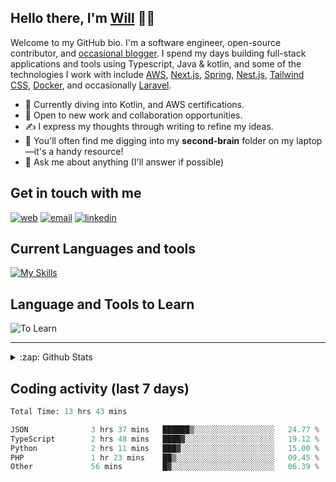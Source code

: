 ## Hello there, I'm [Will][website] 👋🏾

Welcome to my GitHub bio. I'm a software engineer, open-source contributor, and [occasional blogger][blog]. I spend my days building full-stack applications and tools using Typescript, Java & kotlin, and some of the technologies I work with include [AWS](https://aws.amazon.com/fr/), [Next.js](https://nextjs.org/), [Spring](https://spring.io/), [Nest.js](https://nestjs.com/), [Tailwind CSS](https://github.com/tailwindlabs/tailwindcss), [Docker](https://www.docker.com/), and occasionally [Laravel](https://laravel.com/).

- 🔭 Currently diving into Kotlin, and AWS certifications.
- 👯 Open to new work and collaboration opportunities.
- ✍️ I express my thoughts through writing to refine my ideas.
- 🧠 You'll often find me digging into my **second-brain** folder on my laptop—it's a handy resource!
- 💬 Ask me about anything (I'll answer if possible)

## Get in touch with me
[![web](https://img.shields.io/badge/WEB-12100E?logo=google-earth&color=282A36)][website]
[![email](https://img.shields.io/badge/MAIL-12100E?logo=mailgun&color=282A36)][mail]
[![linkedin](https://img.shields.io/badge/LINKEDIN-12100E?logo=linkedin&color=282A36)](https://linkedin.com/in/wilfriedago)

## Current Languages and tools

[![My Skills](https://skillicons.dev/icons?i=python,django,postgres,typescript,fastapi,aws,redis,linux,docker,nginx,vscode,idea,js,git,github,md,html,css,tailwind&theme=dark)](https://skillicons.dev)

## Language and Tools to Learn

<img alt="To Learn" src="https://skill-icons.tobidegnon.workers.dev/icons?i=elixir,phoenix,lua,go,wasm,lit,godot&theme=dark&perline=10">

---
<details>
  <summary>:zap: Github Stats</summary>

<br/>
<p align="left">
  <a href="https://wilfriedago.dev/">
    <img width="49.5%" src="https://stats.oluwatobi.dev/api/?username=Tobi-De&show_icons=true&hide_border=true&theme=dracula" />
    <img width="49.5%" src="https://streak.oluwatobi.dev/?user=Tobi-De&theme=dracula&hide_border=true&exclude_days=Sun" />
  </a>
</p>
<br>

 </details>

## Coding activity (last 7 days)
<!--START_SECTION:waka-->

```python
Total Time: 13 hrs 43 mins

JSON              3 hrs 37 mins   ██████▒░░░░░░░░░░░░░░░░░░   24.77 %
TypeScript        2 hrs 48 mins   ████▓░░░░░░░░░░░░░░░░░░░░   19.12 %
Python            2 hrs 11 mins   ███▓░░░░░░░░░░░░░░░░░░░░░   15.00 %
PHP               1 hr 23 mins    ██▒░░░░░░░░░░░░░░░░░░░░░░   09.45 %
Other             56 mins         █▓░░░░░░░░░░░░░░░░░░░░░░░   06.39 %
```

<!--END_SECTION:waka-->

[website]: https://wilfriedago.dev
[blog]: https://wilfriedago.dev/blog
[projects]: https://wilfriedago.dev/projects
[mail]: mailto:me@wilfriedago.dev

